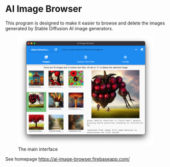 # AI Image Browser
This program is designed to make it easier to browse and delete the images generated by Stable Diffusion AI image generators.

<figure>
    <img src="images/Screen Shot 2022-10-31 at 1.34.33 pm.png" alt="AI Image Browser" width="500">
    <figcaption>The main interface</figcaption>
</figure>

See homepage https://ai-image-browser.firebaseapp.com/
